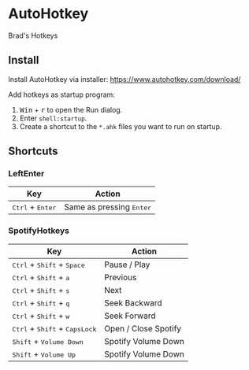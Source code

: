 # AutoHotkey

Brad's Hotkeys

## Install

Install AutoHotkey via installer: https://www.autohotkey.com/download/

Add hotkeys as startup program:
1. <kbd>Win</kbd> + <kbd>r</kbd> to open the Run dialog.
2. Enter `shell:startup`.
3. Create a shortcut to the `*.ahk` files you want to run on startup.

## Shortcuts
### LeftEnter

|Key                                                |Action  |
|---------------------------------------------------|--------|
|<kbd>Ctrl</kbd> + <kbd>Enter</kbd>        | Same as pressing <kbd>Enter</kbd> |

### SpotifyHotkeys
|Key                                                |Action  |
|---------------------------------------------------|--------|
|<kbd>Ctrl</kbd> + <kbd>Shift</kbd> + <kbd>Space</kbd>        | Pause / Play |
|<kbd>Ctrl</kbd> + <kbd>Shift</kbd> + <kbd>a</kbd>        | Previous |
|<kbd>Ctrl</kbd> + <kbd>Shift</kbd> + <kbd>s</kbd>        | Next |
|<kbd>Ctrl</kbd> + <kbd>Shift</kbd> + <kbd>q</kbd>        | Seek Backward |
|<kbd>Ctrl</kbd> + <kbd>Shift</kbd> + <kbd>w</kbd>        | Seek Forward |
|<kbd>Ctrl</kbd> + <kbd>Shift</kbd> + <kbd>CapsLock</kbd>        | Open / Close Spotify |
|<kbd>Shift</kbd> + <kbd>Volume Down</kbd>        | Spotify Volume Down |
|<kbd>Shift</kbd> + <kbd>Volume Up</kbd>        | Spotify Volume Down |